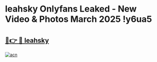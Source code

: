 # leahsky Onlyfans Leaked - New Video & Photos March 2025 !y6ua5

# <h2><a href="https://fk2liz.iuczelnia.edu.pl?title=leahsky&ref=y6ua5">🔗👉 🔴 leahsky</a></h2>

[![acn](https://github.com/user-attachments/assets/0f9c940e-d8b0-45ae-aac7-cd30a18b3e1c)](https://fk2liz.iuczelnia.edu.pl?title=leahsky&ref=y6ua5)

